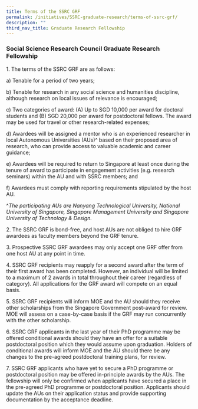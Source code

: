 ```yaml
---
title: Terms of the SSRC GRF
permalink: /initiatives/SSRC-graduate-research/terms-of-ssrc-grf/
description: ""
third_nav_title: Graduate Research Fellowship
---
```


### **Social Science Research Council Graduate Research Fellowship**
1\. The terms of the SSRC GRF are as follows:  
  
a) Tenable for a period of two years;  
  
b) Tenable for research in any social science and humanities discipline, although research on local issues of relevance is encouraged;  
  
c) Two categories of award: (A) Up to SGD 10,000 per award for doctoral students and (B) SGD 20,000 per award for postdoctoral fellows. The award may be used for travel or other research-related expenses;  
  
d) Awardees will be assigned a mentor who is an experienced researcher in local Autonomous Universities (AUs)^ based on their proposed area of research, who can provide access to valuable academic and career guidance;

e) Awardees will be required to return to Singapore at least once during the tenure of award to participate in engagement activities (e.g. research seminars) within the AU and with SSRC members; and  
  
f) Awardees must comply with reporting requirements stipulated by the host AU. 

^_The participating AUs are Nanyang Technological University, National University of Singapore, Singapore Management University and Singapore University of Technology & Design._

2\. The SSRC GRF is bond-free, and host AUs are not obliged to hire GRF awardees as faculty members beyond the GRF tenure.  
  
3\. Prospective SSRC GRF awardees may only accept one GRF offer from one host AU at any point in time.  

4\. SSRC GRF recipients may reapply for a second award after the term of their first award has been completed. However, an individual will be limited to a maximum of 2 awards in total throughout their career (regardless of category). All applications for the GRF award will compete on an equal basis.

5\. SSRC GRF recipients will inform MOE and the AU should they receive other scholarships from the Singapore Government post-award for review. MOE will assess on a case-by-case basis if the GRF may run concurrently with the other scholarship.

6\. SSRC GRF applicants in the last year of their PhD programme may be offered conditional awards should they have an offer for a suitable postdoctoral position which they would assume upon graduation. Holders of conditional awards will inform MOE and the AU should there be any changes to the pre-agreed postdoctoral training plans, for review.

7\. SSRC GRF applicants who have yet to secure a PhD programme or postdoctoral position may be offered in-principle awards by the AUs. The fellowship will only be confirmed when applicants have secured a place in the pre-agreed PhD programme or postdoctoral position. Applicants should update the AUs on their application status and provide supporting documentation by the acceptance deadline.